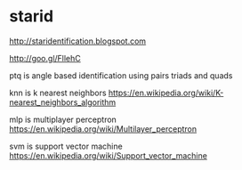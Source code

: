 # starid
http://staridentification.blogspot.com

http://goo.gl/FllehC

ptq is angle based identification using pairs triads and quads

knn is k nearest neighbors https://en.wikipedia.org/wiki/K-nearest_neighbors_algorithm

mlp is multiplayer perceptron https://en.wikipedia.org/wiki/Multilayer_perceptron

svm is support vector machine https://en.wikipedia.org/wiki/Support_vector_machine
